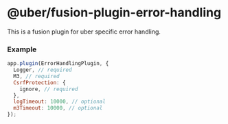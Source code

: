 # @uber/fusion-plugin-error-handling

This is a fusion plugin for uber specific error handling.

### Example
```js
app.plugin(ErrorHandlingPlugin, {
  Logger, // required
  M3, // required
  CsrfProtection: {
    ignore, // required
  },
  logTimeout: 10000, // optional
  m3Timeout: 10000, // optional
});
```
